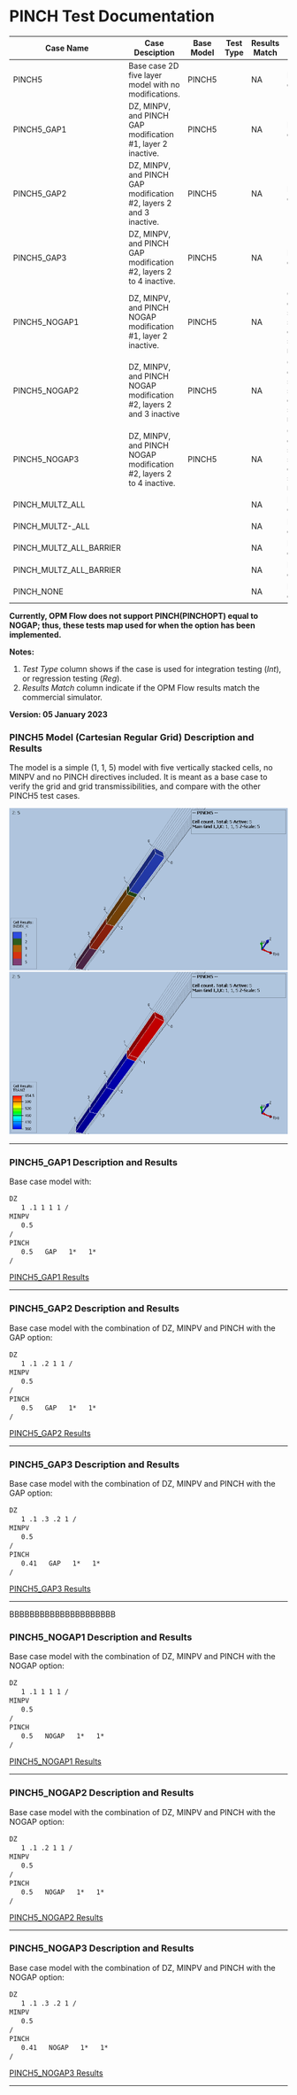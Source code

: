 # PINCH Test Documentation

Case Name               | Case Desciption                                                     | Base Model | Test<br />Type | Results<br />Match | Comments |
-----------------       | -------------------------------------------------------------       | ---------- | ----- |------- | ------------------------------------- |
PINCH5                  | Base case 2D five layer model with no modifications.                | PINCH5     |       | NA     |  Results are correct.
PINCH5_GAP1             | DZ, MINPV, and PINCH GAP modification #1, layer 2 inactive.         | PINCH5     |       | NA     |  Results are correct.
PINCH5_GAP2             | DZ, MINPV, and PINCH GAP modification #2, layers 2 and 3 inactive.  | PINCH5     |       | NA     |  Results are correct.
PINCH5_GAP3             | DZ, MINPV, and PINCH GAP modification #2, layers 2 to 4 inactive.   | PINCH5     |       | NA     |  Results are correct.
PINCH5_NOGAP1           | DZ, MINPV, and PINCH NOGAP modification #1, layer 2 inactive.       | PINCH5     |       | NA     |  Option currently not supported, show commercial simulator results.        
PINCH5_NOGAP2           | DZ, MINPV, and PINCH NOGAP modification #2, layers 2 and 3 inactive | PINCH5     |       | NA     |  Option currently not supported, show commercial simulator results.
PINCH5_NOGAP3           | DZ, MINPV, and PINCH NOGAP modification #2, layers 2 to 4 inactive. | PINCH5     |       | NA     |  Option currently not supported, show commercial simulator results.
PINCH_MULTZ_ALL         |                                                                     |            |       | NA     |  Documentation ongoing.                                             
PINCH_MULTZ-\_ALL       |                                                                     |            |       | NA     |  Documentation ongoing.                                             
PINCH_MULTZ_ALL_BARRIER |                                                                     |            |       | NA     |  Documentation ongoing.                                             
PINCH_MULTZ_ALL_BARRIER |                                                                     |            |       | NA     |  Documentation ongoing.                                             
PINCH_NONE              |                                                                     |            |       | NA     |  Documentation ongoing.                                             

**Currently, OPM Flow does not support PINCH(PINCHOPT) equal to NOGAP; thus, these tests map used for when the option
has been implemented.**

**Notes:** 

1. _Test Type_ column shows if the case is used for integration testing (_Int_), or regression testing (_Reg_).  
2. _Results Match_ column indicate if the OPM Flow results match the commercial simulator.

**Version: 05 January 2023**
                               
### PINCH5 Model (Cartesian Regular Grid) Description and Results

The model is a simple (1, 1, 5) model with five vertically stacked cells, no MINPV and no PINCH directives included.
It is meant as a base case to verify the grid and grid transmissibilities, and compare with the other PINCH5 test 
cases.

![](plots/REF/PINCH5_INDEX.png)
![](plots/REF/PINCH5_TRANZ.png)

---

### PINCH5_GAP1 Description and Results
Base case model with:
```
DZ
   1 .1 1 1 1 /  
MINPV
   0.5
/
PINCH
   0.5   GAP   1*   1*
/
```
[PINCH5_GAP1 Results](plots/PINCH5_GAP1.md) 

---


### PINCH5_GAP2 Description and Results
Base case model with the combination of DZ, MINPV and PINCH with the GAP option:     
```
DZ
   1 .1 .2 1 1 /
MINPV
   0.5
/
PINCH
   0.5   GAP   1*   1*
/
```
[PINCH5_GAP2 Results](plots/PINCH5_GAP2.md) 

---

### PINCH5_GAP3 Description and Results
Base case model with the combination of DZ, MINPV and PINCH with the GAP option:     
```
DZ
   1 .1 .3 .2 1 /
MINPV
   0.5
/
PINCH
   0.41   GAP   1*   1*
/
```
[PINCH5_GAP3 Results](plots/PINCH5_GAP3.md) 

---

BBBBBBBBBBBBBBBBBBBBB


### PINCH5_NOGAP1 Description and Results
Base case model with the combination of DZ, MINPV and PINCH with the NOGAP option:     
```
DZ
   1 .1 1 1 1 /
MINPV
   0.5
/
PINCH
   0.5   NOGAP   1*   1*
/
```
[PINCH5_NOGAP1 Results](plots/PINCH5_NOGAP1_ECL.md) 

---

### PINCH5_NOGAP2 Description and Results
Base case model with the combination of DZ, MINPV and PINCH with the NOGAP option:     
```
DZ
   1 .1 .2 1 1 /
MINPV
   0.5
/
PINCH
   0.5   NOGAP   1*   1*
/
```
[PINCH5_NOGAP2 Results](plots/PINCH5_NOGAP2_ECL.md) 

---

### PINCH5_NOGAP3 Description and Results
Base case model with the combination of DZ, MINPV and PINCH with the NOGAP option:     
```
DZ
   1 .1 .3 .2 1 /
MINPV
   0.5
/
PINCH
   0.41   NOGAP   1*   1*
/
```
[PINCH5_NOGAP3 Results](plots/PINCH5_NOGAP3_ECL.md) 

---

